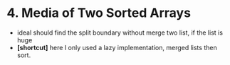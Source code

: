 # 4. Media of Two Sorted Arrays
* ideal should find the split boundary without merge two list, if the list is huge
* **[shortcut]** here I only used a lazy implementation, merged lists then sort.